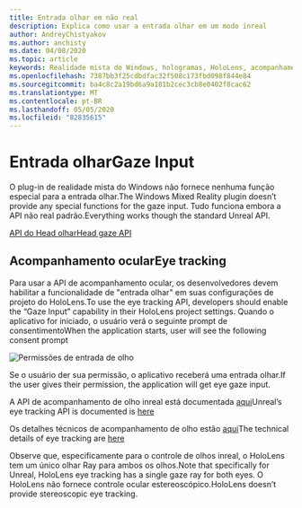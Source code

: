 ```yaml
---
title: Entrada olhar em não real
description: Explica como usar a entrada olhar em um modo inreal
author: AndreyChistyakov
ms.author: anchisty
ms.date: 04/08/2020
ms.topic: article
keywords: Realidade mista do Windows, hologramas, HoloLens, acompanhamento de olho
ms.openlocfilehash: 7387bb3f25cdbdfac32f508c173fbd098f844e84
ms.sourcegitcommit: ba4c8c2a19bd6a9a181b2cec3cb8e0402f8cac62
ms.translationtype: MT
ms.contentlocale: pt-BR
ms.lasthandoff: 05/05/2020
ms.locfileid: "82835615"
---
```

# <a name="gaze-input"></a><span data-ttu-id="00182-104">Entrada olhar</span><span class="sxs-lookup"><span data-stu-id="00182-104">Gaze Input</span></span>

<span data-ttu-id="00182-105">O plug-in de realidade mista do Windows não fornece nenhuma função especial para a entrada olhar.</span><span class="sxs-lookup"><span data-stu-id="00182-105">The Windows Mixed Reality plugin doesn’t provide any special functions for the gaze input.</span></span> <span data-ttu-id="00182-106">Tudo funciona embora a API não real padrão.</span><span class="sxs-lookup"><span data-stu-id="00182-106">Everything works though the standard Unreal API.</span></span>

[<span data-ttu-id="00182-107">API do Head olhar</span><span class="sxs-lookup"><span data-stu-id="00182-107">Head gaze API</span></span>](https://docs.unrealengine.com/en-US/BlueprintAPI/Input/HeadMountedDisplay/index.html)

## <a name="eye-tracking"></a><span data-ttu-id="00182-108">Acompanhamento ocular</span><span class="sxs-lookup"><span data-stu-id="00182-108">Eye tracking</span></span>

<span data-ttu-id="00182-109">Para usar a API de acompanhamento ocular, os desenvolvedores devem habilitar a funcionalidade de "entrada olhar" em suas configurações de projeto do HoloLens.</span><span class="sxs-lookup"><span data-stu-id="00182-109">To use the eye tracking API, developers should enable the “Gaze Input” capability in their HoloLens project settings.</span></span> <span data-ttu-id="00182-110">Quando o aplicativo for iniciado, o usuário verá o seguinte prompt de consentimento</span><span class="sxs-lookup"><span data-stu-id="00182-110">When the application starts, user will see the following consent prompt</span></span>

![Permissões de entrada de olho](images/unreal/eye-input-permissions.png)
 
<span data-ttu-id="00182-112">Se o usuário der sua permissão, o aplicativo receberá uma entrada olhar.</span><span class="sxs-lookup"><span data-stu-id="00182-112">If the user gives their permission, the application will get eye gaze input.</span></span> 

<span data-ttu-id="00182-113">A API de acompanhamento de olho inreal está documentada [aqui](https://docs.unrealengine.com/en-US/BlueprintAPI/EyeTracking/index.html)</span><span class="sxs-lookup"><span data-stu-id="00182-113">Unreal’s eye tracking API is documented is [here](https://docs.unrealengine.com/en-US/BlueprintAPI/EyeTracking/index.html)</span></span>

<span data-ttu-id="00182-114">Os detalhes técnicos de acompanhamento de olho estão [aqui](eye-tracking.md)</span><span class="sxs-lookup"><span data-stu-id="00182-114">The technical details of eye tracking are [here](eye-tracking.md)</span></span>

<span data-ttu-id="00182-115">Observe que, especificamente para o controle de olhos inreal, o HoloLens tem um único olhar Ray para ambos os olhos.</span><span class="sxs-lookup"><span data-stu-id="00182-115">Note that specifically for Unreal, HoloLens eye tracking has a single gaze ray for both eyes.</span></span> <span data-ttu-id="00182-116">O HoloLens não fornece controle ocular estereoscópico.</span><span class="sxs-lookup"><span data-stu-id="00182-116">HoloLens doesn’t provide stereoscopic eye tracking.</span></span>
